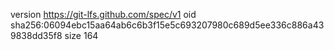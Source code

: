 version https://git-lfs.github.com/spec/v1
oid sha256:06094ebc15aa64ab6c6b3f15e5c693207980c689d5ee336c886a439838dd35f8
size 164
